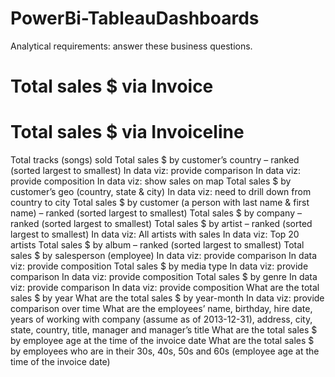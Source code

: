 # PowerBi-TableauDashboards

Analytical requirements: answer these business questions. 
 

# Total sales $ via Invoice

# Total sales $ via Invoiceline

Total tracks (songs) sold
Total sales $ by customer’s country – ranked (sorted largest to smallest)
In data viz: provide comparison
In data viz: provide composition
In data viz: show sales on map
Total sales $ by customer’s geo (country, state & city)
In data viz: need to drill down from country to city
Total sales $ by customer (a person with last name & first name) – ranked (sorted largest to smallest)
Total sales $ by company – ranked (sorted largest to smallest)
Total sales $ by artist – ranked (sorted largest to smallest)
In data viz: All artists with sales
In data viz: Top 20 artists
Total sales $ by album  – ranked (sorted largest to smallest)
Total sales $ by salesperson (employee)
In data viz: provide comparison
In data viz: provide composition
Total sales $ by media type
In data viz: provide comparison
In data viz: provide composition
Total sales $ by genre
In data viz: provide comparison
In data viz: provide composition
What are the total sales $ by year
What are the total sales $ by year-month 
In data viz: provide comparison over time 
What are the employees’ name, birthday, hire date, years of working with company (assume as of 2013-12-31), address, city, state, country, title, manager and manager’s title
What are the total sales $ by employee age at the time of the invoice date
What are the total sales $ by employees who are in their 30s, 40s, 50s and 60s (employee age at the time of the invoice date)
